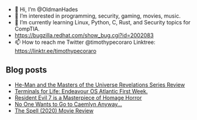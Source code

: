 - 👋 Hi, I’m @OldmanHades
- 👀 I’m interested in programming, security, gaming, movies, music.
- 🌱 I’m currently learning Linux, Python, C, Rust, and Security topics for CompTIA.
- https://bugzilla.redhat.com/show_bug.cgi?id=2002083
- 📫 How to reach me Twitter @timothypecoraro
Linktree: https://linktr.ee/timothypecoraro

## Blog posts
<!-- BLOG-POST-LIST:START -->
- [He-Man and the Masters of the Universe Revelations Series Review](https://medium.com/@timothypecoraro/he-man-and-the-masters-of-the-universe-revelations-series-review-5d289d24c776?source=rss-5097f5c9b801------2)
- [Terminals for Life: Endeavour OS Atlantic First Week.](https://medium.com/@timothypecoraro/terminals-for-life-endeavour-os-atlantic-first-week-a6bc69c37311?source=rss-5097f5c9b801------2)
- [Resident Evil 7 is a Masterpiece of Homage Horror](https://superjumpmagazine.com/resident-evil-7-is-a-masterpiece-of-homage-horror-c105e4575c5?source=rss-5097f5c9b801------2)
- [No One Wants to Go to Caemlyn Anyway…](https://medium.com/@timothypecoraro/no-one-wants-to-go-to-caemlyn-anyway-f855002917c8?source=rss-5097f5c9b801------2)
- [The Spell &lpar;2020&rpar; Movie Review](https://medium.com/@timothypecoraro/the-spell-2020-movie-review-13cbdb1fdfe3?source=rss-5097f5c9b801------2)
<!-- BLOG-POST-LIST:END -->
